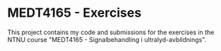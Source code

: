 # MEDT4165 - Exercises

This project contains my code and submissions for the exercises in
the NTNU course "MEDT4165 - Signalbehandling i ultralyd-avbildnings".

